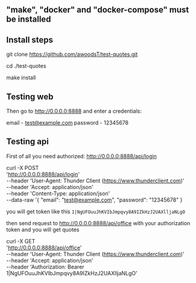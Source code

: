 
## "make", "docker" and "docker-compose" must be installed

## Install steps

git clone https://github.com/awoodsT/test-quotes.git

cd ./test-quotes

make install

## Testing web
Then go to http://0.0.0.0:8888 and enter a credentials:

email - test@example.com
password - 12345678

## Testing api

First of all you need authorized:
http://0.0.0.0:8888/api/login

curl -X POST \
  'http://0.0.0.0:8888/api/login' \
  --header 'User-Agent: Thunder Client (https://www.thunderclient.com)' \
  --header 'Accept: application/json' \
  --header 'Content-Type: application/json' \
  --data-raw '{
  "email": "test@example.com",
  "password": "12345678"
}

you will get token like this `1|NgUFOuuJhKVIbJmpqvy8A9IZkHzJ2UAXlljaNLgO`


then send request to 
http://0.0.0.0:8888/api/office
with your authorization token and you will get quotes


curl -X GET \
  'http://0.0.0.0:8888/api/office' \
  --header 'User-Agent: Thunder Client (https://www.thunderclient.com)' \
  --header 'Accept: application/json' \
  --header 'Authorization: Bearer 1|NgUFOuuJhKVIbJmpqvy8A9IZkHzJ2UAXlljaNLgO'
